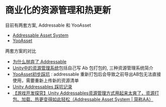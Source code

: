 
# 商业化的资源管理和热更新

目前有两套方案, Addressable 和 YooAsset

- [Addressable Asset System](https://docs.unity3d.com/Packages/com.unity.addressables@0.3/manual/index.html "Addressable Asset System")
- [YooAsset](https://www.yooasset.com/en-US/docs/Introduce)

两套方案的对比

- [为什么抛弃了 Addressable](https://www.cnblogs.com/LiuOcean-Blog/p/wei-shen-me-pao-qi-le-addressable.html "发布于 2023-04-12 15:25")
- [Unity中的资源管理系统](https://zhuanlan.zhihu.com/p/660510471)包括自己写 Ab 包打包的, 三种资源管理系统简介
- [YooAsset初步踩坑](https://www.bilibili.com/read/cv27888163/) : addressable 重新打包后会导致之前导出AB包无法直接使用，需要重新上传新的资源清单
- [Unity Addressables 踩坑记录](https://zhuanlan.zhihu.com/p/403799972)
- [【游戏开发探究】Unity Addressables资源管理方式用起来太爽了，资源打包、加载、热更变得如此轻松（Addressable Asset System | 简称AA）](https://blog.csdn.net/linxinfa/article/details/122390621)
